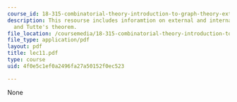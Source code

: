 ```yaml
---
course_id: 18-315-combinatorial-theory-introduction-to-graph-theory-extremal-and-enumerative-combinatorics-spring-2005
description: This resourse includes inforamtion on external and internal activities,
  and Tutte's theorem.
file_location: /coursemedia/18-315-combinatorial-theory-introduction-to-graph-theory-extremal-and-enumerative-combinatorics-spring-2005/4f0e5c1ef0a2496fa27a50152f0ec523_lec11.pdf
file_type: application/pdf
layout: pdf
title: lec11.pdf
type: course
uid: 4f0e5c1ef0a2496fa27a50152f0ec523

---
```

None